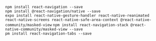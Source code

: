 `npm install react-navigation --save`  
`npm install @react-navigation/native --save`  
`expo install react-native-gesture-handler react-native-reanimated react-native-screens react-native-safe-area-context @react-native-community/masked-view`
`npm install react-navigation-stack @react-native-community/masked-view --save`  
`pm install react-navigation-tabs --save`